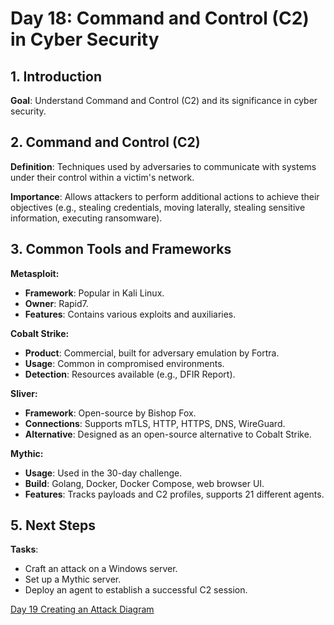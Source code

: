 # Day 18: Command and Control (C2) in Cyber Security

## 1. Introduction

**Goal**: Understand Command and Control (C2) and its significance in cyber security.

## 2. Command and Control (C2)

**Definition**: Techniques used by adversaries to communicate with systems under their control within a victim's network.

**Importance**: Allows attackers to perform additional actions to achieve their objectives (e.g., stealing credentials, moving laterally, stealing sensitive information, executing ransomware).

## 3. Common Tools and Frameworks

**Metasploit:**

- **Framework**: Popular in Kali Linux.
- **Owner**: Rapid7.
- **Features**: Contains various exploits and auxiliaries.

**Cobalt Strike:**

- **Product**: Commercial, built for adversary emulation by Fortra.
- **Usage**: Common in compromised environments.
- **Detection**: Resources available (e.g., DFIR Report).

**Sliver:**

- **Framework**: Open-source by Bishop Fox.
- **Connections**: Supports mTLS, HTTP, HTTPS, DNS, WireGuard.
- **Alternative**: Designed as an open-source alternative to Cobalt Strike.

**Mythic:**

- **Usage**: Used in the 30-day challenge.
- **Build**: Golang, Docker, Docker Compose, web browser UI.
- **Features**: Tracks payloads and C2 profiles, supports 21 different agents.

## 5. Next Steps

**Tasks**:

- Craft an attack on a Windows server.
- Set up a Mythic server.
- Deploy an agent to establish a successful C2 session.

[Day 19 Creating an Attack Diagram](Day%2019%20Creating%20an%20Attack%20Diagram)